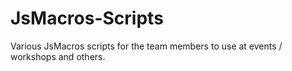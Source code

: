 # JsMacros-Scripts
Various JsMacros scripts for the team members to use at events / workshops and others.
